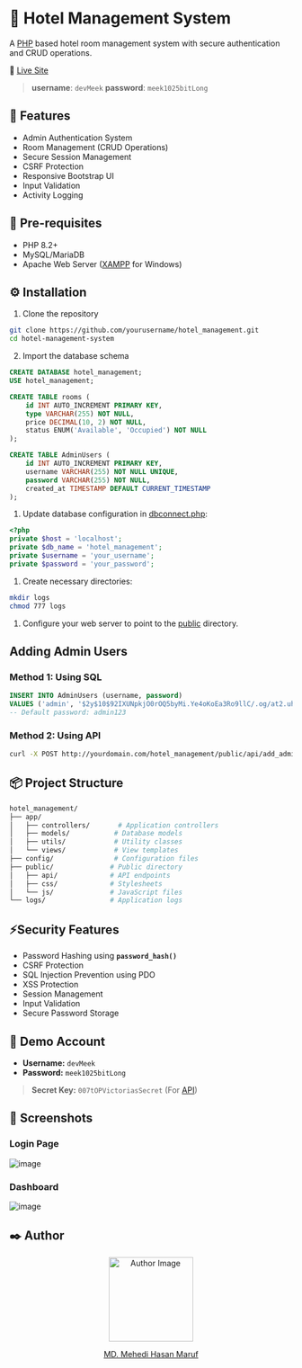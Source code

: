 # 🏢 Hotel Management System
A [PHP](https://www.php.net/) based hotel room management system with secure authentication and CRUD operations.

🚀 [Live Site](http://hotel-management.infy.uk/public/index.php)
> **username**: `devMeek`
> **password**: `meek1025bitLong`


## 🔖 Features
- Admin Authentication System
- Room Management (CRUD Operations)
- Secure Session Management
- CSRF Protection
- Responsive Bootstrap UI
- Input Validation
- Activity Logging

## 📃 Pre-requisites
- PHP 8.2+
- MySQL/MariaDB
- Apache Web Server ([XAMPP](https://www.apachefriends.org) for Windows)

## ⚙️ Installation
1. Clone the repository
```bash
git clone https://github.com/yourusername/hotel_management.git
cd hotel-management-system
```

2. Import the database schema
```SQL
CREATE DATABASE hotel_management;
USE hotel_management;

CREATE TABLE rooms (
    id INT AUTO_INCREMENT PRIMARY KEY,
    type VARCHAR(255) NOT NULL,
    price DECIMAL(10, 2) NOT NULL,
    status ENUM('Available', 'Occupied') NOT NULL
);

CREATE TABLE AdminUsers (
    id INT AUTO_INCREMENT PRIMARY KEY,
    username VARCHAR(255) NOT NULL UNIQUE,
    password VARCHAR(255) NOT NULL,
    created_at TIMESTAMP DEFAULT CURRENT_TIMESTAMP
);
```

1. Update database configuration in [dbconnect.php](https://github.com/mehedi37/hotel_management/blob/main/config/dbconnect.php):
```php
<?php
private $host = 'localhost';
private $db_name = 'hotel_management';
private $username = 'your_username';
private $password = 'your_password';
```

1. Create necessary directories:
```bash
mkdir logs
chmod 777 logs
```

1. Configure your web server to point to the [public](https://github.com/mehedi37/hotel_management/tree/main/public) directory.

## Adding Admin Users

### Method 1: Using SQL
```SQL
INSERT INTO AdminUsers (username, password)
VALUES ('admin', '$2y$10$92IXUNpkjO0rOQ5byMi.Ye4oKoEa3Ro9llC/.og/at2.uheWG/igi');
-- Default password: admin123
```

### Method 2: Using API
```bash
curl -X POST http://yourdomain.com/hotel_management/public/api/add_admin.php -d "secret=007tOPVictoriasSecret&username=admin&password=admin123"
```

## 📦 Project Structure
```bash
hotel_management/
├── app/
│   ├── controllers/       # Application controllers
│   ├── models/           # Database models
│   ├── utils/            # Utility classes
│   └── views/            # View templates
├── config/               # Configuration files
├── public/              # Public directory
│   ├── api/             # API endpoints
│   ├── css/             # Stylesheets
│   └── js/              # JavaScript files
└── logs/                # Application logs
```

## ⚡Security Features
- Password Hashing using **`password_hash()`**
- CSRF Protection
- SQL Injection Prevention using PDO
- XSS Protection
- Session Management
- Input Validation
- Secure Password Storage

## 🤖 Demo Account
- **Username:** `devMeek`
- **Password:** `meek1025bitLong`
> **Secret Key:** `007tOPVictoriasSecret` (For [API](https://github.com/mehedi37/hotel_management?tab=readme-ov-file#method-2-using-api))

## 📸 Screenshots
### Login Page
![image](https://github.com/user-attachments/assets/9f981ccb-9262-42fc-a05d-35ed01ccee28)


### Dashboard
![image](https://github.com/user-attachments/assets/0b2c42ac-465b-4b4f-9a8a-347ba7e9dfb7)



## ✒️ Author
<div align="center">
  <img src="https://avatars.githubusercontent.com/u/41261534?s=400&u=917446fd6f90811cd8cf236d4b6f8f19067865b9&v=4" width="150" alt="Author Image">

  [MD. Mehedi Hasan Maruf](https://github.com/mehedi37)
</div>
